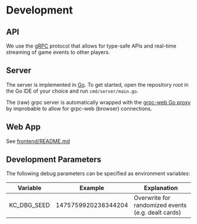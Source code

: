 # Development

## API
We use the [gRPC](https://grpc.io/) protocol that allows for type-safe APIs and real-time streaming of game events to other players.
## Server
The server is implemented in [Go](https://golang.org/). To get started,
open the repository root in the Go IDE of your choice and run `cmd/server/main.go`.

The (raw) grpc server is automatically wrapped with the [grpc-web Go proxy](https://github.com/improbable-eng/grpc-web/tree/master/go/grpcwebproxy) by improbable
to allow for grpc-web (browser) connections.


## Web App
See [frontend/README.md](frontend/README.md)

## Development Parameters
The following debug parameters can be specified as environment variables:

| Variable    | Example             | Explanation                                        |
|-------------|---------------------|----------------------------------------------------|
| KC_DBG_SEED | 1475759920238344204 | Overwrite for randomized events (e.g. dealt cards) |
